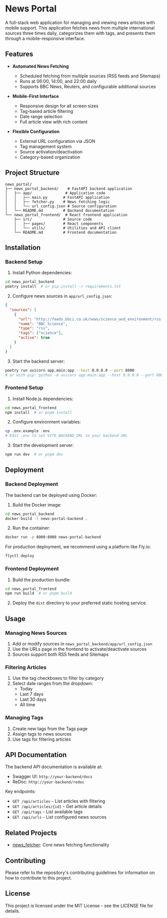 # News Portal

A full-stack web application for managing and viewing news articles with mobile support. This application fetches news from multiple international sources three times daily, categorizes them with tags, and presents them through a mobile-responsive interface.

## Features

- **Automated News Fetching**
  - Scheduled fetching from multiple sources (RSS feeds and Sitemaps)
  - Runs at 06:00, 14:00, and 22:00 daily
  - Supports BBC News, Reuters, and configurable additional sources

- **Mobile-First Interface**
  - Responsive design for all screen sizes
  - Tag-based article filtering
  - Date range selection
  - Full article view with rich content

- **Flexible Configuration**
  - External URL configuration via JSON
  - Tag management system
  - Source activation/deactivation
  - Category-based organization

## Project Structure

```
news_portal/
├── news_portal_backend/    # FastAPI backend application
│   ├── app/               # Application code
│   │   ├── main.py       # FastAPI application
│   │   ├── fetcher.py    # News fetching logic
│   │   └── url_config.json # Source configuration
│   └── README.md         # Backend documentation
└── news_portal_frontend/  # React frontend application
    ├── src/              # Source code
    │   ├── pages/        # React components
    │   └── utils/        # Utilities and API client
    └── README.md         # Frontend documentation
```

## Installation

### Backend Setup

1. Install Python dependencies:
```bash
cd news_portal_backend
poetry install  # or pip install -r requirements.txt
```

2. Configure news sources in `app/url_config.json`:
```json
{
  "sources": [
    {
      "url": "http://feeds.bbci.co.uk/news/science_and_environment/rss.xml",
      "name": "BBC Science",
      "type": "rss",
      "tags": ["science"],
      "active": true
    }
  ]
}
```

3. Start the backend server:
```bash
poetry run uvicorn app.main:app --host 0.0.0.0 --port 8000
# or with pip: python -m uvicorn app.main:app --host 0.0.0.0 --port 8000
```

### Frontend Setup

1. Install Node.js dependencies:
```bash
cd news_portal_frontend
npm install  # or pnpm install
```

2. Configure environment variables:
```bash
cp .env.example .env
# Edit .env to set VITE_BACKEND_URL to your backend URL
```

3. Start the development server:
```bash
npm run dev  # or pnpm dev
```

## Deployment

### Backend Deployment

The backend can be deployed using Docker:

1. Build the Docker image:
```bash
cd news_portal_backend
docker build -t news-portal-backend .
```

2. Run the container:
```bash
docker run -p 8000:8000 news-portal-backend
```

For production deployment, we recommend using a platform like Fly.io:
```bash
flyctl deploy
```

### Frontend Deployment

1. Build the production bundle:
```bash
cd news_portal_frontend
npm run build  # or pnpm build
```

2. Deploy the `dist` directory to your preferred static hosting service.

## Usage

### Managing News Sources

1. Add or modify sources in `news_portal_backend/app/url_config.json`
2. Use the URLs page in the frontend to activate/deactivate sources
3. Sources support both RSS feeds and Sitemaps

### Filtering Articles

1. Use the tag checkboxes to filter by category
2. Select date ranges from the dropdown:
   - Today
   - Last 7 days
   - Last 30 days
   - All time

### Managing Tags

1. Create new tags from the Tags page
2. Assign tags to news sources
3. Use tags for filtering articles

## API Documentation

The backend API documentation is available at:
- Swagger UI: `http://your-backend/docs`
- ReDoc: `http://your-backend/redoc`

Key endpoints:
- `GET /api/articles` - List articles with filtering
- `GET /api/articles/{id}` - Get article details
- `GET /api/tags` - List available tags
- `GET /api/urls` - List configured news sources

## Related Projects

- [news_fetcher](../news_fetcher/): Core news fetching functionality

## Contributing

Please refer to the repository's contributing guidelines for information on how to contribute to this project.

## License

This project is licensed under the MIT License - see the LICENSE file for details.
